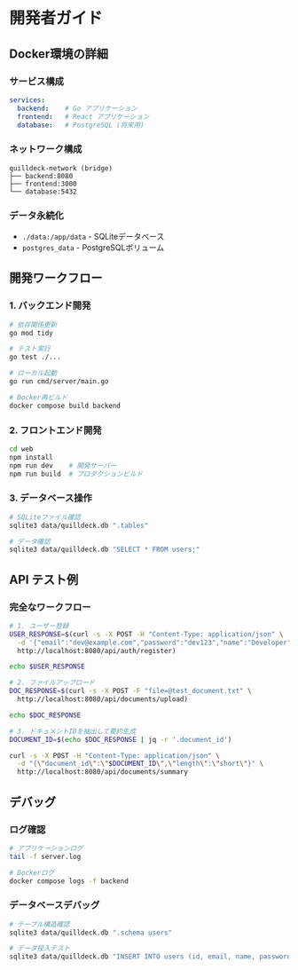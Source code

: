 # 開発者ガイド

## Docker環境の詳細

### サービス構成

```yaml
services:
  backend:    # Go アプリケーション
  frontend:   # React アプリケーション  
  database:   # PostgreSQL (将来用)
```

### ネットワーク構成

```
quilldeck-network (bridge)
├── backend:8080
├── frontend:3000  
└── database:5432
```

### データ永続化

- `./data:/app/data` - SQLiteデータベース
- `postgres_data` - PostgreSQLボリューム

## 開発ワークフロー

### 1. バックエンド開発

```bash
# 依存関係更新
go mod tidy

# テスト実行
go test ./...

# ローカル起動
go run cmd/server/main.go

# Docker再ビルド
docker compose build backend
```

### 2. フロントエンド開発

```bash
cd web
npm install
npm run dev    # 開発サーバー
npm run build  # プロダクションビルド
```

### 3. データベース操作

```bash
# SQLiteファイル確認
sqlite3 data/quilldeck.db ".tables"

# データ確認
sqlite3 data/quilldeck.db "SELECT * FROM users;"
```

## API テスト例

### 完全なワークフロー

```bash
# 1. ユーザー登録
USER_RESPONSE=$(curl -s -X POST -H "Content-Type: application/json" \
  -d '{"email":"dev@example.com","password":"dev123","name":"Developer"}' \
  http://localhost:8080/api/auth/register)

echo $USER_RESPONSE

# 2. ファイルアップロード
DOC_RESPONSE=$(curl -s -X POST -F "file=@test_document.txt" \
  http://localhost:8080/api/documents/upload)

echo $DOC_RESPONSE

# 3. ドキュメントIDを抽出して要約生成
DOCUMENT_ID=$(echo $DOC_RESPONSE | jq -r '.document_id')

curl -s -X POST -H "Content-Type: application/json" \
  -d "{\"document_id\":\"$DOCUMENT_ID\",\"length\":\"short\"}" \
  http://localhost:8080/api/documents/summary
```

## デバッグ

### ログ確認

```bash
# アプリケーションログ
tail -f server.log

# Dockerログ
docker compose logs -f backend
```

### データベースデバッグ

```bash
# テーブル構造確認
sqlite3 data/quilldeck.db ".schema users"

# データ投入テスト
sqlite3 data/quilldeck.db "INSERT INTO users (id, email, name, password) VALUES ('test-id', 'test@example.com', 'Test', 'password');"
```